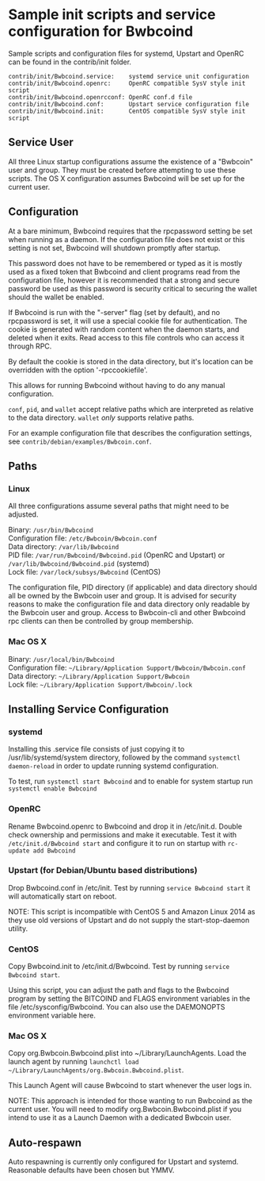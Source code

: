 Sample init scripts and service configuration for Bwbcoind
==========================================================

Sample scripts and configuration files for systemd, Upstart and OpenRC
can be found in the contrib/init folder.

    contrib/init/Bwbcoind.service:    systemd service unit configuration
    contrib/init/Bwbcoind.openrc:     OpenRC compatible SysV style init script
    contrib/init/Bwbcoind.openrcconf: OpenRC conf.d file
    contrib/init/Bwbcoind.conf:       Upstart service configuration file
    contrib/init/Bwbcoind.init:       CentOS compatible SysV style init script

Service User
---------------------------------

All three Linux startup configurations assume the existence of a "Bwbcoin" user
and group.  They must be created before attempting to use these scripts.
The OS X configuration assumes Bwbcoind will be set up for the current user.

Configuration
---------------------------------

At a bare minimum, Bwbcoind requires that the rpcpassword setting be set
when running as a daemon.  If the configuration file does not exist or this
setting is not set, Bwbcoind will shutdown promptly after startup.

This password does not have to be remembered or typed as it is mostly used
as a fixed token that Bwbcoind and client programs read from the configuration
file, however it is recommended that a strong and secure password be used
as this password is security critical to securing the wallet should the
wallet be enabled.

If Bwbcoind is run with the "-server" flag (set by default), and no rpcpassword is set,
it will use a special cookie file for authentication. The cookie is generated with random
content when the daemon starts, and deleted when it exits. Read access to this file
controls who can access it through RPC.

By default the cookie is stored in the data directory, but it's location can be overridden
with the option '-rpccookiefile'.

This allows for running Bwbcoind without having to do any manual configuration.

`conf`, `pid`, and `wallet` accept relative paths which are interpreted as
relative to the data directory. `wallet` *only* supports relative paths.

For an example configuration file that describes the configuration settings,
see `contrib/debian/examples/Bwbcoin.conf`.

Paths
---------------------------------

### Linux

All three configurations assume several paths that might need to be adjusted.

Binary:              `/usr/bin/Bwbcoind`  
Configuration file:  `/etc/Bwbcoin/Bwbcoin.conf`  
Data directory:      `/var/lib/Bwbcoind`  
PID file:            `/var/run/Bwbcoind/Bwbcoind.pid` (OpenRC and Upstart) or `/var/lib/Bwbcoind/Bwbcoind.pid` (systemd)  
Lock file:           `/var/lock/subsys/Bwbcoind` (CentOS)  

The configuration file, PID directory (if applicable) and data directory
should all be owned by the Bwbcoin user and group.  It is advised for security
reasons to make the configuration file and data directory only readable by the
Bwbcoin user and group.  Access to Bwbcoin-cli and other Bwbcoind rpc clients
can then be controlled by group membership.

### Mac OS X

Binary:              `/usr/local/bin/Bwbcoind`  
Configuration file:  `~/Library/Application Support/Bwbcoin/Bwbcoin.conf`  
Data directory:      `~/Library/Application Support/Bwbcoin`  
Lock file:           `~/Library/Application Support/Bwbcoin/.lock`  

Installing Service Configuration
-----------------------------------

### systemd

Installing this .service file consists of just copying it to
/usr/lib/systemd/system directory, followed by the command
`systemctl daemon-reload` in order to update running systemd configuration.

To test, run `systemctl start Bwbcoind` and to enable for system startup run
`systemctl enable Bwbcoind`

### OpenRC

Rename Bwbcoind.openrc to Bwbcoind and drop it in /etc/init.d.  Double
check ownership and permissions and make it executable.  Test it with
`/etc/init.d/Bwbcoind start` and configure it to run on startup with
`rc-update add Bwbcoind`

### Upstart (for Debian/Ubuntu based distributions)

Drop Bwbcoind.conf in /etc/init.  Test by running `service Bwbcoind start`
it will automatically start on reboot.

NOTE: This script is incompatible with CentOS 5 and Amazon Linux 2014 as they
use old versions of Upstart and do not supply the start-stop-daemon utility.

### CentOS

Copy Bwbcoind.init to /etc/init.d/Bwbcoind. Test by running `service Bwbcoind start`.

Using this script, you can adjust the path and flags to the Bwbcoind program by
setting the BITCOIND and FLAGS environment variables in the file
/etc/sysconfig/Bwbcoind. You can also use the DAEMONOPTS environment variable here.

### Mac OS X

Copy org.Bwbcoin.Bwbcoind.plist into ~/Library/LaunchAgents. Load the launch agent by
running `launchctl load ~/Library/LaunchAgents/org.Bwbcoin.Bwbcoind.plist`.

This Launch Agent will cause Bwbcoind to start whenever the user logs in.

NOTE: This approach is intended for those wanting to run Bwbcoind as the current user.
You will need to modify org.Bwbcoin.Bwbcoind.plist if you intend to use it as a
Launch Daemon with a dedicated Bwbcoin user.

Auto-respawn
-----------------------------------

Auto respawning is currently only configured for Upstart and systemd.
Reasonable defaults have been chosen but YMMV.
